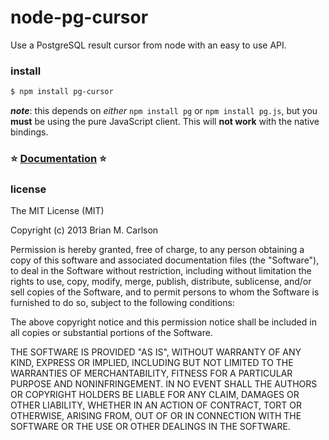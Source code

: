 node-pg-cursor
==============

Use a PostgreSQL result cursor from node with an easy to use API.

### install

```sh
$ npm install pg-cursor
```
___note___: this depends on _either_ `npm install pg` or `npm install pg.js`, but you __must__ be using the pure JavaScript client.  This will __not work__ with the native bindings.

### :star: [Documentation](https://node-postgres.com/apis/cursor) :star:

### license

The MIT License (MIT)

Copyright (c) 2013 Brian M. Carlson

Permission is hereby granted, free of charge, to any person obtaining a copy
of this software and associated documentation files (the "Software"), to deal
in the Software without restriction, including without limitation the rights
to use, copy, modify, merge, publish, distribute, sublicense, and/or sell
copies of the Software, and to permit persons to whom the Software is
furnished to do so, subject to the following conditions:

The above copyright notice and this permission notice shall be included in
all copies or substantial portions of the Software.

THE SOFTWARE IS PROVIDED "AS IS", WITHOUT WARRANTY OF ANY KIND, EXPRESS OR
IMPLIED, INCLUDING BUT NOT LIMITED TO THE WARRANTIES OF MERCHANTABILITY,
FITNESS FOR A PARTICULAR PURPOSE AND NONINFRINGEMENT. IN NO EVENT SHALL THE
AUTHORS OR COPYRIGHT HOLDERS BE LIABLE FOR ANY CLAIM, DAMAGES OR OTHER
LIABILITY, WHETHER IN AN ACTION OF CONTRACT, TORT OR OTHERWISE, ARISING FROM,
OUT OF OR IN CONNECTION WITH THE SOFTWARE OR THE USE OR OTHER DEALINGS IN
THE SOFTWARE.
